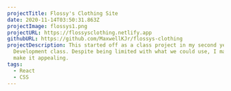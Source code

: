 ```yaml
---
projectTitle: Flossy's Clothing Site
date: 2020-11-14T03:50:31.863Z
projectImage: flossys1.png
projectURL: https://flossysclothing.netlify.app
githubURL: https://github.com/MaxwellKJr/flossys-clothing
projectDescription: This started off as a class project in my second year Web
  Development class. Despite being limited with what we could use, I managed to
  make it appealing.
tags:
  - React
  - CSS
---
```

